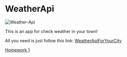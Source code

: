 # WeatherApi
![Weather-Api](https://user-images.githubusercontent.com/47673417/67808112-b762e800-fa9e-11e9-8fea-7e27e4437422.jpg)

<p>This is an app for check weather in your town!</p>
<p>All you need is just follow this link: <a href="https://andrianover.github.io/WeatherApi/index.html">WeatherApiForYourCity</a>
  
  <div><a href="https://AndrianoVer.github.io/FL-11/FL11_HW1/homework/index.html">Homework 1</a></div>

